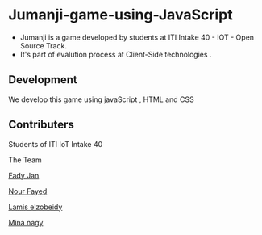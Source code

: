 # Jumanji-game-using-JavaScript


- Jumanji is a game developed by students at ITI Intake 40 - IOT - Open Source Track.
- It's part of evalution process at Client-Side technologies .


## Development
We develop this game using javaScript , HTML and CSS 


## Contributers

Students of ITI IoT Intake 40

The Team 

[Fady Jan](https://github.com/fadyjan)

[Nour Fayed](https://github.com/nourfayed)

[Lamis elzobeidy](https://github.com/lamiselzobeidy)

[Mina nagy](https://github.com/menanagy)

